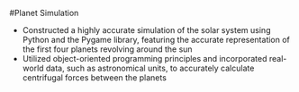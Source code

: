 #Planet Simulation
- Constructed a highly accurate simulation of the solar system using Python and the Pygame library, featuring the accurate representation of the first four planets revolving around the sun
- Utilized object-oriented programming principles and incorporated real-world data, such as astronomical units, to accurately calculate centrifugal forces between the planets
